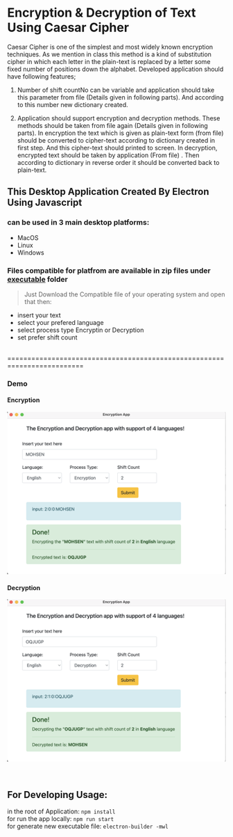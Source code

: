# Encryption & Decryption of Text Using Caesar Cipher

Caesar Cipher is one of the simplest and most widely known encryption techniques. As we mention in class this method is a kind of substitution cipher in which each letter in the plain-text is replaced by a letter some fixed number of positions down the alphabet. Developed application should have following features;

1.  Number of shift countNo can be variable and application should take this parameter from file (Details given in following parts). And according to this number new dictionary created.

2.  Application should support encryption and decryption methods. These methods should be taken from file again (Details given in following parts). In encryption the text which is given as plain-text form (from file) should be converted to cipher-text according to dictionary created in first step. And this cipher-text should printed to screen. In decryption, encrypted text should be taken by application (From file) . Then according to dictionary in reverse order it should be converted back to plain-text.

## This Desktop Application Created By Electron Using Javascript

### can be used in 3 main desktop platforms:

- MacOS
- Linux
- Windows

### Files compatible for platfrom are available in zip files under [executable](https://github.com/mohsenkhashei/encryptionDecryption-Caesar-Cipher/tree/main/executable) folder

> Just Download the Compatible file of your operating system and open that then:

- insert your text
- select your prefered language
- select process type Encryptin or Decryption
- set prefer shift count

<br/>
 =========================================================================

<br/>

### Demo

#### Encryption

![Encryption](./readme/1.png "Encrypting MOHSEN text")

#### Decryption

![Decryption](./readme/2.png "Decrypting")

<br />

## For Developing Usage:

in the root of Application:
`npm install`
<br />
for run the app locally:
`npm run start`
<br />
for generate new executable file:
`electron-builder -mwl`
